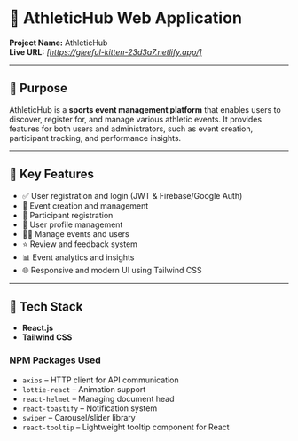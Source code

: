 # 🏅 AthleticHub Web Application

**Project Name:** AthleticHub  
**Live URL:** *[https://gleeful-kitten-23d3a7.netlify.app/]*
 
---

## 📌 Purpose

AthleticHub is a **sports event management platform** that enables users to discover, register for, and manage various athletic events. It provides features for both users and administrators, such as event creation, participant tracking, and performance insights.

---

## 🚀 Key Features

- ✅ User registration and login (JWT & Firebase/Google Auth)
- 🏁 Event creation and management
- 🧾 Participant registration 
- 👤 User profile management
- 👨‍💼 Manage events and users
- ⭐ Review and feedback system
- 📊 Event analytics and insights
- 🌐 Responsive and modern UI using Tailwind CSS

---

## 🧰 Tech Stack

- **React.js**
- **Tailwind CSS**

### NPM Packages Used
- `axios` – HTTP client for API communication  
- `lottie-react` – Animation support  
- `react-helmet` – Managing document head  
- `react-toastify` – Notification system  
- `swiper` – Carousel/slider library  
- `react-tooltip` – Lightweight tooltip component for React

